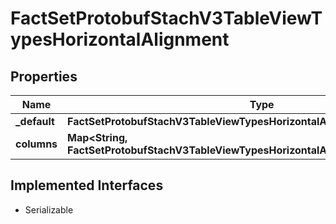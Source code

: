 

# FactSetProtobufStachV3TableViewTypesHorizontalAlignment


## Properties

Name | Type | Description | Notes
------------ | ------------- | ------------- | -------------
**_default** | **FactSetProtobufStachV3TableViewTypesHorizontalAlignmentTypesAlignment** |  |  [optional]
**columns** | **Map&lt;String, FactSetProtobufStachV3TableViewTypesHorizontalAlignmentTypesAlignment&gt;** |  |  [optional] [readonly]


## Implemented Interfaces

* Serializable



